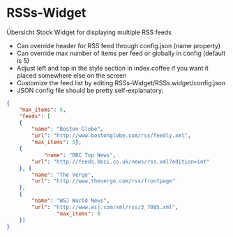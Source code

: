 RSSs-Widget
===========

Übersicht Stock Widget for displaying multiple RSS feeds

* Can override header for RSS feed through config.json (name property)
* Can override max number of items per feed or globally in config (default is 5)
* Adjust left and top in the style section in index.coffee if you want it placed somewhere else on the screen
* Customize the feed list by editing RSSs-Widget/RSSs.widget/config.json
* JSON config file should be pretty self-explanatory:

```JSON
{
	"max_items": 5,
	"feeds": [
	{
		"name": "Boston Globe",
		"url": "http://www.bostonglobe.com/rss/feedly.xml",
		"max_items": 5},
	{
			"name": "BBC Top News",
		"url": "http://feeds.bbci.co.uk/news/rss.xml?edition=int"
	}, {
		"name": "The Verge",
		"url": "http://www.theverge.com/rss/frontpage"
	},
	{
		"name": "WSJ World News",
		"url": "http://www.wsj.com/xml/rss/3_7085.xml",
				"max_items": 8
	}]
}
```